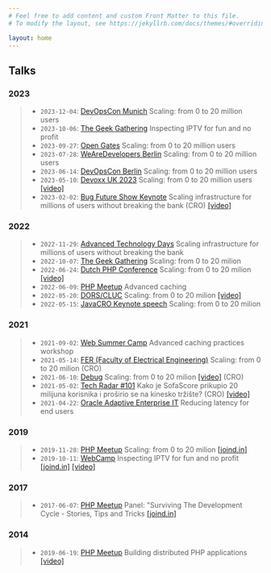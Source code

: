 ```yaml
---
# Feel free to add content and custom Front Matter to this file.
# To modify the layout, see https://jekyllrb.com/docs/themes/#overriding-theme-defaults

layout: home
---
```


<!-- List of my talks -->
## Talks

### 2023
> * `2023-12-04`: [DevOpsCon Munich](https://devopscon.io/business-company-culture/cloud-scaling-on-premise/) Scaling: from 0 to 20 million users
> * `2023-10-06`: [The Geek Gathering](https://www.thegeekgathering.org/speakers) Inspecting IPTV for fun and no profit
> * `2023-09-27`: [Open Gates](https://og-cs.hr/open-gates-2-0/) Scaling: from 0 to 20 million users
> * `2023-07-28`: [WeAreDevelopers Berlin](https://www.wearedevelopers.com/world-congress/program) Scaling: from 0 to 20 million users
> * `2023-06-14`: [DevOpsCon Berlin](https://devopscon.io/business-company-culture/cloud-scaling-on-premise/) Scaling: from 0 to 20 million users
> * `2023-05-10`: [Devoxx UK 2023](https://www.devoxx.co.uk/) Scaling: from 0 to 20 million users [[video]](https://www.youtube.com/watch?v=d22iKaVHfdg&ab_channel=DevoxxUK)
> * `2023-02-02`: [Bug Future Show Keynote](https://www.bug.hr/dogadjaji/ovo-je-kompletan-program-najspektakularnijeg-bug-future-showa-svih-vremena-31389)  Scaling infrastructure for millions of users without breaking the bank (CRO) [[video]](https://www.youtube.com/watch?v=P7F6DjRIJkc&ab_channel=BugTV)

### 2022
> * `2022-11-29`: [Advanced Technology Days](https://www.advtechdays.com/) Scaling infrastructure for millions of users without breaking the bank
> * `2022-10-07`: [The Geek Gathering](https://thegeekgathering.org/schedule) Scaling: from 0 to 20 milion
> * `2022-06-24`: [Dutch PHP Conference](https://www.phpconference.nl/talk/scaling-from-0-o-20-million-users) Scaling: from 0 to 20 milion [[video]](https://www.youtube.com/watch?v=82R0GvERY20) 
> * `2022-06-09`: [PHP Meetup](https://www.meetup.com/zgphp-meetup/events/285508799/) Advanced caching
> * `2022-05-20`: [DORS/CLUC](https://2022.dorscluc.org/2022/05/10/talk-announcement-josip-stuhli-scaling-from-0-to-20-million-users/) Scaling: from 0 to 20 milion [[video]](https://www.youtube.com/watch?v=IA_9KgkXkD8)
> * `2022-05-15`: [JavaCRO Keynote speech](https://2022spring.javacro.hr/eng/Program/Scaling-0-to-20-million-users) Scaling: from 0 to 20 milion

### 2021
> * `2021-09-02`: [Web Summer Camp](https://2021.websummercamp.com/php) Advanced caching practices workshop
> * `2021-05-14`: [FER (Faculty of Electrical Engineering)](https://www.fer.unizg.hr/en) Scaling: from 0 to 20 milion (CRO)
> * `2021-06-10`: [Debug](https://www.debug.hr/2021/) Scaling: from 0 to 20 milion [[video]](https://www.youtube.com/watch?v=vMBrxYU_keI&list=TLGGP6TwW1LVBnowNjA5MjAyMQ&t=1s&ab_channel=BugTV) (CRO)
> * `2021-05-02`: [Tech Radar #101](https://www.youtube.com/watch?v=YHjosNEPK5s&list=PLFzhEM4ssFwASDLgotmhE15-GbT_BRjDb) Kako je SofaScore prikupio 20 milijuna korisnika i proširio se na kinesko tržište? (CRO) [[video]](https://www.youtube.com/watch?v=X-PGr_I9XyM&t=2s&ab_channel=BugTV)
> * `2021-04-22`: [Oracle Adaptive Enterprise IT](https://go.oracle.com/LP=109478?elqCampaignId=261853) Reducing latency for end users


### 2019
> * `2019-11-28`: [PHP Meetup](https://www.meetup.com/ZgPHP-meetup/events/266578670/) Scaling: from 0 to 20 milion [[joind.in]](https://joind.in/event/zgphp-meetup-99/scaling-from-0-to-20-million)
> * `2019-10-11`: [WebCamp](https://2019.webcampzg.org/talks/inspecting-iptv-for-fun-and-no-profit/) Inspecting IPTV for fun and no profit [[joind.in]](https://joind.in/event/webcamp-zagreb-2019/inspecting-iptv-for-fun-and-no-profit) [[video]](https://www.youtube.com/watch?v=VRoHPeX8o_Y)


### 2017
> * `2017-06-07`: [PHP Meetup](https://www.meetup.com/ZgPHP-meetup/events/233948871/) Panel: "Surviving The Development Cycle - Stories, Tips and Tricks [[joind.in]](https://joind.in/event/zgphp-meetup-201706/panel-surviving-the-development-cycle---stories-tips-and-tricks)


### 2014
> * `2019-06-19`: [PHP Meetup](https://mi2.hr/en/2014/06/zgphp-meetup-33/) Building distributed PHP applications [[video]](https://zgphp.org/videos/josip-stuhli-building-distributed-applications/)


